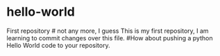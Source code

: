 # hello-world
First repository # not any more, I guess
This is my first repository, I am learning to commit changes over this file.
#How about pushing a python Hello World code to your repository.
